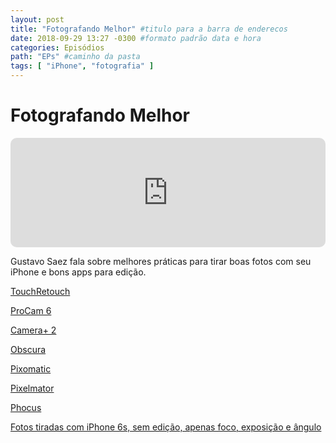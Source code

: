 ```yaml
---
layout: post
title: "Fotografando Melhor" #titulo para a barra de enderecos
date: 2018-09-29 13:27 -0300 #formato padrão data e hora
categories: Episódios
path: "EPs" #caminho da pasta
tags: [ "iPhone", "fotografia" ]
---
```


# Fotografando Melhor

<iframe allow="autoplay *; encrypted-media *; fullscreen *; clipboard-write" frameborder="0" height="175" style="width:100%;max-width:660px;overflow:hidden;border-radius:10px;" sandbox="allow-forms allow-popups allow-same-origin allow-scripts allow-storage-access-by-user-activation allow-top-navigation-by-user-activation" src="https://embed.podcasts.apple.com/us/podcast/podapps/id1434188907?i=1000420677927&theme=auto"></iframe>

Gustavo Saez fala sobre melhores práticas para tirar boas fotos com seu iPhone e bons apps para edição.

[TouchRetouch](https://itunes.apple.com/br/app/touchretouch/id373311252?l=en&mt=8)

[ProCam 6](https://itunes.apple.com/br/app/procam-6/id730712409?l=en&mt=8)

[Camera+ 2](https://itunes.apple.com/br/app/camera-2/id1313580627?l=en&mt=8)

[Obscura](https://itunes.apple.com/br/app/obscura-2/id1290342794?l=en&mt=8)

[Pixomatic](https://itunes.apple.com/br/app/pixomatic-photo-editor/id1080114119?l=en&mt=8)

[Pixelmator](https://itunes.apple.com/br/app/pixelmator/id924695435?l=en&mt=8)

[Phocus](https://itunes.apple.com/br/app/phocus-portrait-mode-editor/id1211807807?l=en&mt=8)

[Fotos tiradas com iPhone 6s, sem edição, apenas foco, exposição e ângulo](https://imgur.com/gallery/QwQ8osX)